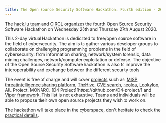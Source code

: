 ```yaml
---
title: The Open Source Security Software Hackathon. Fourth edition - 26-27 August 2020
---
```


The [hack.lu team](http://hack.lu) and [CIRCL](https://www.circl.lu/) organizes the fourth Open Source Security Software Hackathon on Wednesday 26th and Thursday 27th August 2020.

This 2-day virtual Hackathon is dedicated to free/open source software in the field of cybersecurity. The aim is to gather various developer groups to collaborate on challenging programming problems in the field of cybersecurity: from information sharing, network/system forensic, data mining challenges, network/computer exploitation or defense. The objective of
the Open Source Security Software hackathon is also to improve the interoperability and exchange between the different security tools

The event is free of charge and will cover [projects](/team/) such as: [MISP threatintelligence sharing platform](https://www.misp-project.org/), [TheHive](https://thehive-project.org/), [CVE search](https://www.cve-search.org/), [neolea](https://github.com/neolea), [Lookyloo](https://github.com/Lookyloo), [AIL Project](https://github.com/AIL-project), [MONARC](http://monarc.lu/), [D4 Project][https://github.com/D4-project/] and [Viper framework](https://github.com/viper-framework/viper). This list is not exhaustive. Teams and individuals will be able to propose their own open source projects they wish to work on.

The hackathon will take place in the cyberspace, don't hesitate to check the [practical details](/practical/).

